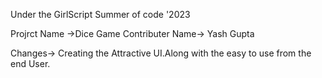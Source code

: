 Under the GirlScript Summer of code '2023

Projrct Name ->Dice Game
Contributer Name-> Yash Gupta


Changes-> Creating the Attractive UI.Along with the easy to use from the end User.